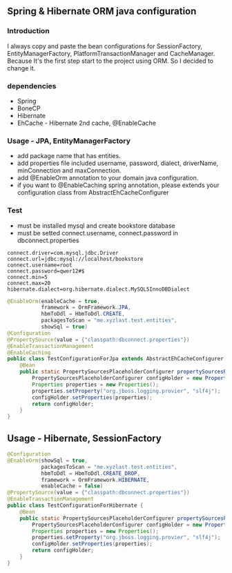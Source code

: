 ## Spring & Hibernate ORM java configuration

### Introduction

I always copy and paste the bean configurations for SessionFactory, EntityManagerFactory, PlatformTransactionManager and CacheManager. Because It's the first step start to the project using ORM.
So I decided to change it.

### dependencies

* Spring
* BoneCP
* Hibernate
* EhCache - Hibernate 2nd cache, @EnableCache

### Usage - JPA, EntityManagerFactory

* add package name that has entities.
* add properties file included username, password, dialect, driverName, minConnection and maxConnection.
* add @EnableOrm annotation to your domain java configuration.
* if you want to @EnableCaching spring annotation, please extends your configuration class from AbstractEhCacheConfigurer

### Test

* must be installed mysql and create bookstore database
* must be setted connect.username, connect.password in dbconnect.properties


```properties
connect.driver=com.mysql.jdbc.Driver
connect.url=jdbc:mysql://localhost/bookstore
connect.username=root
connect.password=qwer12#$
connect.min=5
connect.max=20
hibernate.dialect=org.hibernate.dialect.MySQL5InnoDBDialect
```


```java
@EnableOrm(enableCache = true,
           framework = OrmFramework.JPA,
           hbmToDdl = HbmToDdl.CREATE,
           packagesToScan = "me.xyzlast.test.entities",
           showSql = true)
@Configuration
@PropertySource(value = {"classpath:dbconnect.properties"})
@EnableTransactionManagement
@EnableCaching
public class TestConfigurationForJpa extends AbstractEhCacheConfigurer {
    @Bean
    public static PropertySourcesPlaceholderConfigurer propertySourcesPlaceholderConfigurer() {
        PropertySourcesPlaceholderConfigurer configHolder = new PropertySourcesPlaceholderConfigurer();
        Properties properties = new Properties();
        properties.setProperty("org.jboss.logging.provier", "slf4j");
        configHolder.setProperties(properties);
        return configHolder;
    }
}
```
## Usage - Hibernate, SessionFactory
```java
@Configuration
@EnableOrm(showSql = true,
           packagesToScan = "me.xyzlast.test.entities",
           hbmToDdl = HbmToDdl.CREATE_DROP,
           framework = OrmFramework.HIBERNATE,
           enableCache = false)
@PropertySource(value = {"classpath:dbconnect.properties"})
@EnableTransactionManagement
public class TestConfigurationForHibernate {
    @Bean
    public static PropertySourcesPlaceholderConfigurer propertySourcesPlaceholderConfigurer() {
        PropertySourcesPlaceholderConfigurer configHolder = new PropertySourcesPlaceholderConfigurer();
        Properties properties = new Properties();
        properties.setProperty("org.jboss.logging.provier", "slf4j");
        configHolder.setProperties(properties);
        return configHolder;
    }
}
```

